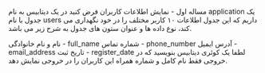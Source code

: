 مساله اول - نمایش اطلاعات کاربران
فرض کنید در یک دیتابیس به نام application یک جدول با نام users داریم که این جدول اطلاعات ۱۰ کاربر مختلف را در خود نگهداری می کند، نوع داده ها و عنوان ستون های جدول به شرح زیر می باشد.

نام و نام خانوادگی - full_name
شماره تماس - phone_number
آدرس ایمیل - email_address
تاریخ ثبت - register_date
لطفا یک کوئری دیتابیس بنویسید که در خروجی فقط نام کامل و شماره همراه این کاربران را در خروجی نمایش دهد.